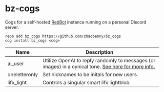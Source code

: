 # bz-cogs
Cogs for a self-hosted [RedBot](https://github.com/Cog-Creators/Red-DiscordBot) instance running on a personal Discord server.

```
repo add bz_cogs https://github.com/zhaobenny/bz_cogs
cog install bz_cogs <cog>
```

| Name | Description
| --- | --- |
ai_user | Utilize OpenAI to reply randomly to messages (or images) in a cynical tone. [See here for more info.](https://github.com/zhaobenny/bz-cogs/tree/main/ai_user)
oneletteronly | Set nicknames to be initals for new users.
lifx_light | Controls a singular smart lifx lightblub.
